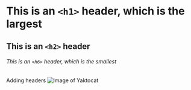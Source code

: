 # This is an `<h1>` header, which is the largest

## This is an `<h2>` header

###### This is an `<h6>` header, which is the smallest
Adding headers 
![Image of Yaktocat](https://octodex.github.com/images/yaktocat.png)
